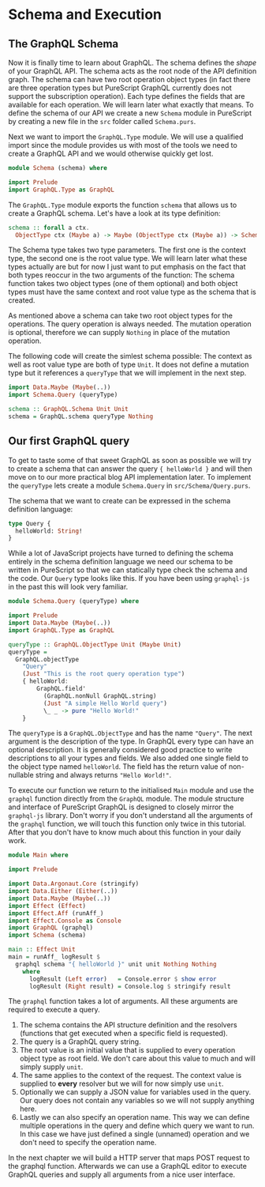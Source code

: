# Schema and Execution

## The GraphQL Schema

Now it is finally time to learn about GraphQL. The schema defines the _shape_ of your GraphQL API. The schema acts as the root node of the API definition graph. The schema can have two root operation object types (in fact there are three operation types but PureScript GraphQL currently does not support the subscription operation). Each type defines the fields that are available for each operation. We will learn later what exactly that means. To define the schema of our API we create a new `Schema` module in PureScript by creating a new file in the `src` folder called `Schema.purs`.

Next we want to import the `GraphQL.Type` module. We will use a qualified import since the module provides us with most of the tools we need to create a GraphQL API and we would otherwise quickly get lost.

```purescript
module Schema (schema) where

import Prelude
import GraphQL.Type as GraphQL
```

The `GraphQL.Type` module exports the function `schema` that allows us to create a GraphQL schema. Let's have a look at its type definition:

```purescript
schema :: forall a ctx.
  ObjectType ctx (Maybe a) -> Maybe (ObjectType ctx (Maybe a)) -> Schema ctx a
```

The Schema type takes two type parameters. The first one is the context type, the second one is the root value type. We will learn later what these types actually are but for now I just want to put emphasis on the fact that both types reoccur in the two arguments of the function: The schema function takes two object types (one of them optional) and both object types must have the same context and root value type as the schema that is created.

As mentioned above a schema can take two root object types for the operations. The query operation is always needed. The mutation operation is optional, therefore we can supply `Nothing` in place of the mutation operation.

The following code will create the simlest schema possible: The context as well as root value type are both of type `Unit`. It does not define a mutation type but it references a `queryType` that we will implement in the next step.

```purescript
import Data.Maybe (Maybe(..))
import Schema.Query (queryType)

schema :: GraphQL.Schema Unit Unit
schema = GraphQL.schema queryType Nothing
```

## Our first GraphQL query

To get to taste some of that sweet GraphQL as soon as possible we will try to create a schema that can answer the query `{ helloWorld }` and will then move on to our more practical blog API implementation later. To implement the `queryType` lets create a module `Schema.Query` in `src/Schema/Query.purs`.

The schema that we want to create can be expressed in the schema definition language:

```graphql
type Query {
  helloWorld: String!
}
```

While a lot of JavaScript projects have turned to defining the schema entirely in the schema definition language we need our schema to be written in PureScript so that we can statically type check the schema and the code. Our `Query` type looks like this. If you have been using `graphql-js` in the past this will look very familiar.

```purescript
module Schema.Query (queryType) where

import Prelude
import Data.Maybe (Maybe(..))
import GraphQL.Type as GraphQL

queryType :: GraphQL.ObjectType Unit (Maybe Unit)
queryType =
  GraphQL.objectType
    "Query"
    (Just "This is the root query operation type")
    { helloWorld:
        GraphQL.field'
          (GraphQL.nonNull GraphQL.string)
          (Just "A simple Hello World query")
          \_ _ -> pure "Hello World!"
    }
```

The `queryType` is a `GraphQL.ObjectType` and has the name `"Query"`. The next argument is the description of the type. In GraphQL every type can have an optional description. It is generally considered good practice to write descriptions to all your types and fields. We also added one single field to the object type named `helloWorld`. The field has the return value of non-nullable string and always returns `"Hello World!"`.

To execute our function we return to the initialised `Main` module and use the `graphql` function directly from the `GraphQL` module. The module structure and interface of PureScript GraphQL is designed to closely mirror the `graphql-js` library. Don't worry if you don't understand all the arguments of the `graphql` function, we will touch this function only twice in this tutorial. After that you don't have to know much about this function in your daily work.

```purescript
module Main where

import Prelude

import Data.Argonaut.Core (stringify)
import Data.Either (Either(..))
import Data.Maybe (Maybe(..))
import Effect (Effect)
import Effect.Aff (runAff_)
import Effect.Console as Console
import GraphQL (graphql)
import Schema (schema)

main :: Effect Unit
main = runAff_ logResult $
  graphql schema "{ helloWorld }" unit unit Nothing Nothing
    where
      logResult (Left error)   = Console.error $ show error
      logResult (Right result) = Console.log $ stringify result
```

The `graphql` function takes a lot of arguments. All these arguments are required to execute a query.

1. The schema contains the API structure definition and the resolvers (functions that get executed when a specific field is requested).
2. The query is a GraphQL query string.
3. The root value is an initial value that is supplied to every operation object type as root field. We don't care about this value to much and will simply supply `unit`.
4. The same applies to the context of the request. The context value is supplied to **every** resolver but we will for now simply use `unit`.
5. Optionally we can supply a JSON value for variables used in the query. Our query does not contain any variables so we will not supply anything here.
6. Lastly we can also specify an operation name. This way we can define multiple operations in the query and define which query we want to run. In this case we have just defined a single (unnamed) operation and we don't need to specify the operation name.

In the next chapter we will build a HTTP server that maps POST request to the graphql function. Afterwards we can use a GraphQL editor to execute GraphQL queries and supply all arguments from a nice user interface.
